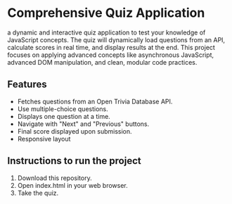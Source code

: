 # Comprehensive Quiz Application
a dynamic and interactive quiz application to test your knowledge of JavaScript concepts.
The quiz will dynamically load questions from an API, calculate scores in real time, and display results at the end.
This project focuses on applying advanced concepts like asynchronous JavaScript, advanced DOM manipulation, and clean, modular code practices.

## Features
- Fetches questions from an Open Trivia Database API.
- Use multiple-choice questions.
- Displays one question at a time.
- Navigate with "Next" and "Previous" buttons.
- Final score displayed upon submission.
- Responsive layout

## Instructions to run the project
1. Download this repository.
2. Open index.html in your web browser.
3. Take the quiz.
